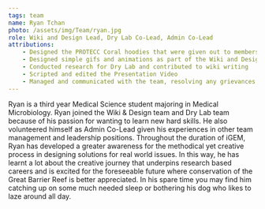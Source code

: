 ```yaml
---
tags: team
name: Ryan Tchan
photo: /assets/img/Team/ryan.jpg
role: Wiki and Design Lead, Dry Lab Co-Lead, Admin Co-Lead
attributions:
    - Designed the PROTECC Coral hoodies that were given out to members of the team and supervisors/mentors
    - Designed simple gifs and animations as part of the Wiki and Design group, and lead the design of the Virtual Exhibition
    - Conducted research for Dry Lab and contributed to wiki writing
    - Scripted and edited the Presentation Video
    - Managed and communicated with the team, resolving any grievances throughout the project
---
```

Ryan is a third year Medical Science student majoring in Medical Microbiology. Ryan joined the Wiki & Design team and Dry Lab team because of his passion for wanting to learn new hard skills. He also volunteered himself as Admin Co-Lead given his experiences in other team management and leadership positions. Throughout the duration of iGEM, Ryan has developed a greater awareness for the methodical yet creative process in designing solutions for real world issues. In this way, he has learnt a lot about the creative journey that underpins research based careers and is excited for the foreseeable future where conservation of the Great Barrier Reef is better appreciated. In his spare time you may find him catching up on some much needed sleep or bothering his dog who likes to laze around all day. 